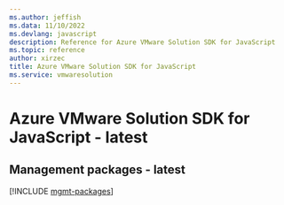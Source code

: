```yaml
---
ms.author: jeffish
ms.data: 11/10/2022
ms.devlang: javascript
description: Reference for Azure VMware Solution SDK for JavaScript
ms.topic: reference
author: xirzec
title: Azure VMware Solution SDK for JavaScript
ms.service: vmwaresolution
---
```

# Azure VMware Solution SDK for JavaScript - latest

## Management packages - latest
[!INCLUDE [mgmt-packages](vmware-solution-mgmt-index.md)]